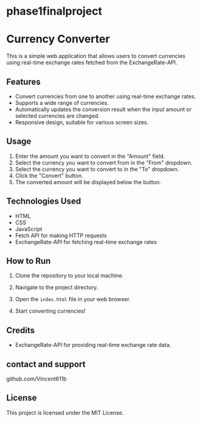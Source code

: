 # phase1finalproject

# Currency Converter

This is a simple web application that allows users to convert currencies using real-time exchange rates fetched from the ExchangeRate-API.

## Features

- Convert currencies from one to another using real-time exchange rates.
- Supports a wide range of currencies.
- Automatically updates the conversion result when the input amount or selected currencies are changed.
- Responsive design, suitable for various screen sizes.

## Usage

1. Enter the amount you want to convert in the "Amount" field.
2. Select the currency you want to convert from in the "From" dropdown.
3. Select the currency you want to convert to in the "To" dropdown.
4. Click the "Convert" button.
5. The converted amount will be displayed below the button.

## Technologies Used

- HTML
- CSS
- JavaScript
- Fetch API for making HTTP requests
- ExchangeRate-API for fetching real-time exchange rates

## How to Run

1. Clone the repository to your local machine.
2. Navigate to the project directory.

3. Open the `index.html` file in your web browser.

4. Start converting currencies!

## Credits

- ExchangeRate-API for providing real-time exchange rate data.

## contact and support
github.com/Vincent611b

## License

This project is licensed under the MIT License.

